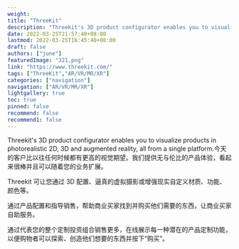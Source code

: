 ```yaml
---
weight: 
title: "ThreeKit"
description: "Threekit's 3D product configurator enables you to visualize products in photorealistic 2D, 3D and augmented reality, all from a single platform.Threekit的3D产品配置器使您能够在一个平台上以照片般逼真的2D、3D和增强现实的方式可视化产品。"
date: 2022-03-25T21:57:40+08:00
lastmod: 2022-03-25T16:45:40+08:00
draft: false
authors: ["june"]
featuredImage: "321.png"
link: "https://www.threekit.com/"
tags: ["ThreeKit","AR/VR/MR/XR"]
categories: ["navigation"]
navigation: ["AR/VR/MR/XR"]
lightgallery: true
toc: true
pinned: false
recommend: false
recommend1: false
---
```

Threekit's 3D product configurator enables you to visualize products in photorealistic 2D, 3D and augmented reality, all from a single platform.今天的客户比以往任何时候都有更高的视觉期望。我们提供无与伦比的产品体验，看起来很棒并且可以随着您的业务扩展。

Threekit 可让您通过 3D 配置、逼真的虚拟摄影或增强现实自定义材质、功能、颜色等。

通过产品配置和指导销售，帮助商业买家找到并购买他们需要的东西，让商业买家自助服务。

通过代表您的整个定制投资组合销售更多，在线展示每一种潜在的产品定制功能，以便购物者可以探索、创造他们想要的东西并按下“购买”。